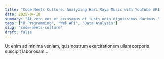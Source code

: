 ```yaml
---
title: "Code Meets Culture: Analyzing Hari Raya Music with YouTube API in R"
date: 2025-04-18
summary: "At vero eos et accusamus et iusto odio dignissimos ducimus."
tags: ["R Programming", "Web API", "Data Analysis"]
slug: "code-meets-culture"
draft: false
---
```


Ut enim ad minima veniam, quis nostrum exercitationem ullam corporis suscipit laboriosam...
